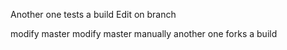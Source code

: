 Another one tests a build
Edit on branch

modify master
modify master manually
another one forks a build
